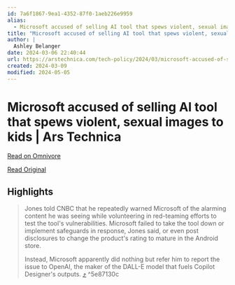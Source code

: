 ```yaml
---
id: 7a6f1867-9ea1-4352-87f0-1aeb226e9959
alias:
  - Microsoft accused of selling AI tool that spews violent, sexual images to kids | Ars Technica
title: "Microsoft accused of selling AI tool that spews violent, sexual images to kids | Ars Technica"
author: |
  Ashley Belanger
date: 2024-03-06 22:40:44
url: https://arstechnica.com/tech-policy/2024/03/microsoft-accused-of-selling-ai-tool-that-spews-violent-sexual-images-to-kids/
created: 2024-03-09
modified: 2024-05-05
---
```


# Microsoft accused of selling AI tool that spews violent, sexual images to kids | Ars Technica

[Read on Omnivore](https://omnivore.app/me/microsoft-accused-of-selling-ai-tool-that-spews-violent-sexual-i-18e15ed1be8)

[Read Original](https://arstechnica.com/tech-policy/2024/03/microsoft-accused-of-selling-ai-tool-that-spews-violent-sexual-images-to-kids/)

## Highlights

> Jones told CNBC that he repeatedly warned Microsoft of the alarming content he was seeing while volunteering in red-teaming efforts to test the tool's vulnerabilities. Microsoft failed to take the tool down or implement safeguards in response, Jones said, or even post disclosures to change the product's rating to mature in the Android store.
> 
> Instead, Microsoft apparently did nothing but refer him to report the issue to OpenAI, the maker of the DALL-E model that fuels Copilot Designer's outputs. [⤴️](https://omnivore.app/me/microsoft-accused-of-selling-ai-tool-that-spews-violent-sexual-i-18e15ed1be8#5e87130c-03dc-41b2-b488-7e48fa9fe531)  ^5e87130c

